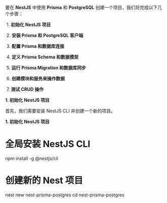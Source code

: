 要在 **NestJS** 中使用 **Prisma** 和 **PostgreSQL** 创建一个项目，我们将完成以下几个步骤：



​	1.	**初始化 NestJS 项目**

​	2.	**安装 Prisma 和 PostgreSQL 客户端**

​	3.	**配置 Prisma 和数据库连接**

​	4.	**定义 Prisma Schema 和数据模型**

​	5.	**运行 Prisma Migration 和数据库同步**

​	6.	**创建模块和服务来操作数据**

​	7.	**测试 CRUD 操作**

**1. 初始化 NestJS 项目**



首先，我们需要安装 NestJS CLI 并创建一个新的项目。





**1. 初始化 NestJS 项目**

# 全局安装 NestJS CLI
npm install -g @nestjs/cli

# 创建新的 Nest 项目
nest new nest-prisma-postgres
cd nest-prisma-postgres